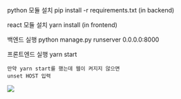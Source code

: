 python 모듈 설치
    pip install -r requirements.txt
    (in backend)

react 모듈 설치
    yarn install
    (in frontend)

백엔드 실행
    python manage.py runserver 0.0.0.0:8000
    
프론트엔드 실행
    yarn start

    만약 yarn start를 했는데 웹이 켜지지 않으면
    unset HOST 입력


<img src="https://img.shields.io/badge/React-색상?style=for-the-badge&logo=React&logoColor=white">
